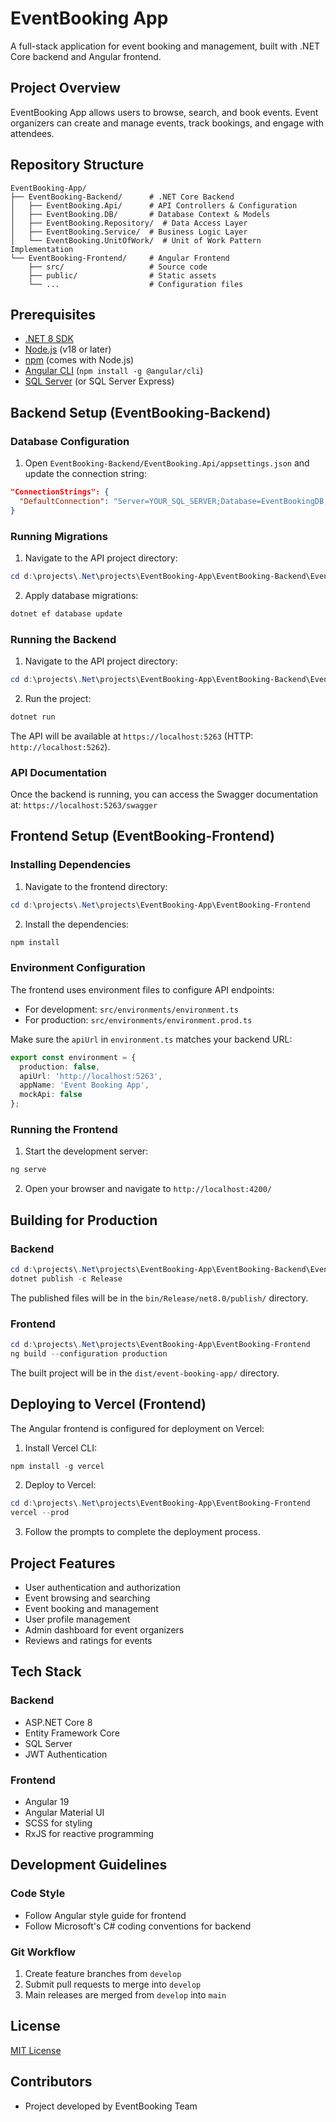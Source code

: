 # EventBooking App

A full-stack application for event booking and management, built with .NET Core backend and Angular frontend.

## Project Overview

EventBooking App allows users to browse, search, and book events. Event organizers can create and manage events, track bookings, and engage with attendees.

## Repository Structure

```
EventBooking-App/
├── EventBooking-Backend/      # .NET Core Backend
│   ├── EventBooking.Api/      # API Controllers & Configuration
│   ├── EventBooking.DB/       # Database Context & Models
│   ├── EventBooking.Repository/  # Data Access Layer
│   ├── EventBooking.Service/  # Business Logic Layer
│   └── EventBooking.UnitOfWork/  # Unit of Work Pattern Implementation
└── EventBooking-Frontend/     # Angular Frontend
    ├── src/                   # Source code
    ├── public/                # Static assets
    └── ...                    # Configuration files
```

## Prerequisites

- [.NET 8 SDK](https://dotnet.microsoft.com/download/dotnet/8.0)
- [Node.js](https://nodejs.org/) (v18 or later)
- [npm](https://www.npmjs.com/) (comes with Node.js)
- [Angular CLI](https://angular.io/cli) (`npm install -g @angular/cli`)
- [SQL Server](https://www.microsoft.com/en-us/sql-server/sql-server-downloads) (or SQL Server Express)

## Backend Setup (EventBooking-Backend)

### Database Configuration

1. Open `EventBooking-Backend/EventBooking.Api/appsettings.json` and update the connection string:

```json
"ConnectionStrings": {
  "DefaultConnection": "Server=YOUR_SQL_SERVER;Database=EventBookingDB;Trusted_Connection=True;MultipleActiveResultSets=true;TrustServerCertificate=True"
}
```

### Running Migrations

1. Navigate to the API project directory:

```powershell
cd d:\projects\.Net\projects\EventBooking-App\EventBooking-Backend\EventBooking.Api
```

2. Apply database migrations:

```powershell
dotnet ef database update
```

### Running the Backend

1. Navigate to the API project directory:

```powershell
cd d:\projects\.Net\projects\EventBooking-App\EventBooking-Backend\EventBooking.Api
```

2. Run the project:

```powershell
dotnet run
```

The API will be available at `https://localhost:5263` (HTTP: `http://localhost:5262`).

### API Documentation

Once the backend is running, you can access the Swagger documentation at:
`https://localhost:5263/swagger`

## Frontend Setup (EventBooking-Frontend)

### Installing Dependencies

1. Navigate to the frontend directory:

```powershell
cd d:\projects\.Net\projects\EventBooking-App\EventBooking-Frontend
```

2. Install the dependencies:

```powershell
npm install
```

### Environment Configuration

The frontend uses environment files to configure API endpoints:

- For development: `src/environments/environment.ts`
- For production: `src/environments/environment.prod.ts`

Make sure the `apiUrl` in `environment.ts` matches your backend URL:

```typescript
export const environment = {
  production: false,
  apiUrl: 'http://localhost:5263',
  appName: 'Event Booking App',
  mockApi: false
};
```

### Running the Frontend

1. Start the development server:

```powershell
ng serve
```

2. Open your browser and navigate to `http://localhost:4200/`

## Building for Production

### Backend

```powershell
cd d:\projects\.Net\projects\EventBooking-App\EventBooking-Backend\EventBooking.Api
dotnet publish -c Release
```

The published files will be in the `bin/Release/net8.0/publish/` directory.

### Frontend

```powershell
cd d:\projects\.Net\projects\EventBooking-App\EventBooking-Frontend
ng build --configuration production
```

The built project will be in the `dist/event-booking-app/` directory.

## Deploying to Vercel (Frontend)

The Angular frontend is configured for deployment on Vercel:

1. Install Vercel CLI:

```powershell
npm install -g vercel
```

2. Deploy to Vercel:

```powershell
cd d:\projects\.Net\projects\EventBooking-App\EventBooking-Frontend
vercel --prod
```

3. Follow the prompts to complete the deployment process.

## Project Features

- User authentication and authorization
- Event browsing and searching
- Event booking and management
- User profile management
- Admin dashboard for event organizers
- Reviews and ratings for events

## Tech Stack

### Backend
- ASP.NET Core 8
- Entity Framework Core
- SQL Server
- JWT Authentication

### Frontend
- Angular 19
- Angular Material UI
- SCSS for styling
- RxJS for reactive programming

## Development Guidelines

### Code Style

- Follow Angular style guide for frontend
- Follow Microsoft's C# coding conventions for backend

### Git Workflow

1. Create feature branches from `develop`
2. Submit pull requests to merge into `develop`
3. Main releases are merged from `develop` into `main`

## License

[MIT License](LICENSE)

## Contributors

- Project developed by EventBooking Team
